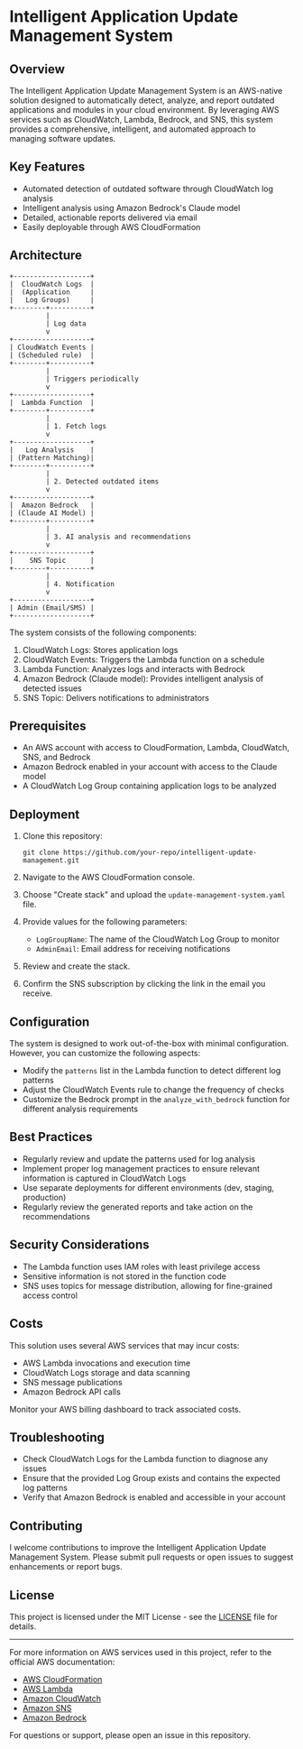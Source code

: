 # Intelligent Application Update Management System

## Overview

The Intelligent Application Update Management System is an AWS-native solution designed to automatically detect, analyze, and report outdated applications and modules in your cloud environment. By leveraging AWS services such as CloudWatch, Lambda, Bedrock, and SNS, this system provides a comprehensive, intelligent, and automated approach to managing software updates.

## Key Features

- Automated detection of outdated software through CloudWatch log analysis
- Intelligent analysis using Amazon Bedrock's Claude model
- Detailed, actionable reports delivered via email
- Easily deployable through AWS CloudFormation

## Architecture

```
+-------------------+
|  CloudWatch Logs  |
|  (Application     |
|   Log Groups)     |
+--------+----------+
         |
         | Log data
         v
+-------------------+
| CloudWatch Events |
| (Scheduled rule)  |
+--------+----------+
         |
         | Triggers periodically
         v
+-------------------+
|  Lambda Function  |
+--------+----------+
         |
         | 1. Fetch logs
         v
+-------------------+
|   Log Analysis    |
| (Pattern Matching)|
+--------+----------+
         |
         | 2. Detected outdated items
         v
+-------------------+
|  Amazon Bedrock   |
| (Claude AI Model) |
+--------+----------+
         |
         | 3. AI analysis and recommendations
         v
+-------------------+
|    SNS Topic      |
+--------+----------+
         |
         | 4. Notification
         v
+-------------------+
| Admin (Email/SMS) |
+-------------------+
```

The system consists of the following components:

1. CloudWatch Logs: Stores application logs
2. CloudWatch Events: Triggers the Lambda function on a schedule
3. Lambda Function: Analyzes logs and interacts with Bedrock
4. Amazon Bedrock (Claude model): Provides intelligent analysis of detected issues
5. SNS Topic: Delivers notifications to administrators

## Prerequisites

- An AWS account with access to CloudFormation, Lambda, CloudWatch, SNS, and Bedrock
- Amazon Bedrock enabled in your account with access to the Claude model
- A CloudWatch Log Group containing application logs to be analyzed

## Deployment

1. Clone this repository:
   ```
   git clone https://github.com/your-repo/intelligent-update-management.git
   ```

2. Navigate to the AWS CloudFormation console.

3. Choose "Create stack" and upload the `update-management-system.yaml` file.

4. Provide values for the following parameters:
   - `LogGroupName`: The name of the CloudWatch Log Group to monitor
   - `AdminEmail`: Email address for receiving notifications

5. Review and create the stack.

6. Confirm the SNS subscription by clicking the link in the email you receive.

## Configuration

The system is designed to work out-of-the-box with minimal configuration. However, you can customize the following aspects:

- Modify the `patterns` list in the Lambda function to detect different log patterns
- Adjust the CloudWatch Events rule to change the frequency of checks
- Customize the Bedrock prompt in the `analyze_with_bedrock` function for different analysis requirements

## Best Practices

- Regularly review and update the patterns used for log analysis
- Implement proper log management practices to ensure relevant information is captured in CloudWatch Logs
- Use separate deployments for different environments (dev, staging, production)
- Regularly review the generated reports and take action on the recommendations

## Security Considerations

- The Lambda function uses IAM roles with least privilege access
- Sensitive information is not stored in the function code
- SNS uses topics for message distribution, allowing for fine-grained access control

## Costs

This solution uses several AWS services that may incur costs:

- AWS Lambda invocations and execution time
- CloudWatch Logs storage and data scanning
- SNS message publications
- Amazon Bedrock API calls

Monitor your AWS billing dashboard to track associated costs.

## Troubleshooting

- Check CloudWatch Logs for the Lambda function to diagnose any issues
- Ensure that the provided Log Group exists and contains the expected log patterns
- Verify that Amazon Bedrock is enabled and accessible in your account

## Contributing

I welcome contributions to improve the Intelligent Application Update Management System. Please submit pull requests or open issues to suggest enhancements or report bugs.

## License

This project is licensed under the MIT License - see the [LICENSE](LICENSE) file for details.

---

For more information on AWS services used in this project, refer to the official AWS documentation:

- [AWS CloudFormation](https://docs.aws.amazon.com/cloudformation/)
- [AWS Lambda](https://docs.aws.amazon.com/lambda/)
- [Amazon CloudWatch](https://docs.aws.amazon.com/cloudwatch/)
- [Amazon SNS](https://docs.aws.amazon.com/sns/)
- [Amazon Bedrock](https://docs.aws.amazon.com/bedrock/)

For questions or support, please open an issue in this repository.
